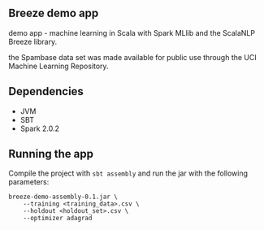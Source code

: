 ## Breeze demo app

demo app - machine learning in Scala with Spark MLlib and the ScalaNLP Breeze library.

the Spambase data set was made available for public use through the UCI Machine Learning Repository.

## Dependencies

* JVM
* SBT
* Spark 2.0.2

## Running the app

Compile the project with `sbt assembly` and run the jar with the following parameters:

```
breeze-demo-assembly-0.1.jar \
    --training <training_data>.csv \
    --holdout <holdout_set>.csv \
    --optimizer adagrad
```
